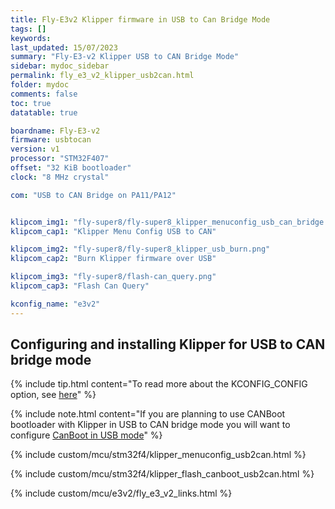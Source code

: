 ```yaml
---
title: Fly-E3v2 Klipper firmware in USB to Can Bridge Mode
tags: []
keywords: 
last_updated: 15/07/2023
summary: "Fly-E3-v2 Klipper USB to CAN Bridge Mode"
sidebar: mydoc_sidebar
permalink: fly_e3_v2_klipper_usb2can.html
folder: mydoc
comments: false
toc: true
datatable: true

boardname: Fly-E3-v2
firmware: usbtocan
version: v1
processor: "STM32F407"
offset: "32 KiB bootloader"
clock: "8 MHz crystal"

com: "USB to CAN Bridge on PA11/PA12"


klipcom_img1: "fly-super8/fly-super8_klipper_menuconfig_usb_can_bridge.png"
klipcom_cap1: "Klipper Menu Config USB to CAN"

klipcom_img2: "fly-super8/fly-super8_klipper_usb_burn.png"
klipcom_cap2: "Burn Klipper firmware over USB"

klipcom_img3: "fly-super8/flash-can_query.png"
klipcom_cap3: "Flash Can Query"

kconfig_name: "e3v2"
---
```


## Configuring and installing Klipper for USB to CAN bridge mode

{% include tip.html content="To read more about the KCONFIG_CONFIG option, see [here](https://docs.vorondesign.com/community/howto/drachenkatze/automating_klipper_mcu_updates.html)" %}

{% include note.html content="If you are planning to use CANBoot bootloader with Klipper in USB to CAN bridge mode you will want to configure [CanBoot in USB mode](./fly_e3_v2_canboot_usb.html)" %}

{% include custom/mcu/stm32f4/klipper_menuconfig_usb2can.html %}

{% include custom/mcu/stm32f4/klipper_flash_canboot_usb2can.html %}

{% include custom/mcu/e3v2/fly_e3_v2_links.html %}